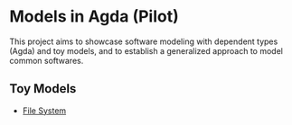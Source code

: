 # Models in Agda (Pilot)

This project aims to showcase software modeling with dependent types (Agda) and toy models, and to establish a generalized approach to model common softwares.

## Toy Models
- [File System](file-systems.agda)
